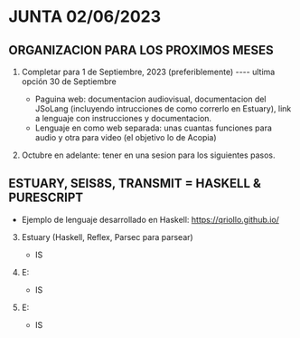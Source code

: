 # JUNTA 02/06/2023

## ORGANIZACION PARA LOS PROXIMOS MESES

1. Completar para 1 de Septiembre, 2023 (preferiblemente) ---- ultima opción 30 de Septiembre
	+ Paguina web: documentacion audiovisual, documentacion del JSoLang (incluyendo intrucciones de como correrlo en Estuary), link a lenguaje con instrucciones y documentacion.
	+ Lenguaje en como web separada: unas cuantas funciones para audio y otra para video (el objetivo lo de Acopia)

2. Octubre en adelante: tener en una sesion para los siguientes pasos.

## ESTUARY, SEIS8S, TRANSMIT = HASKELL & PURESCRIPT

+ Ejemplo de lenguaje desarrollado en Haskell: https://qriollo.github.io/

3. Estuary (Haskell, Reflex, Parsec para parsear)
	+ IS

4. E:
	+ IS

5. E:
	+ IS
